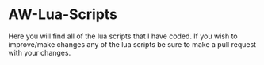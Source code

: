 # AW-Lua-Scripts

Here you will find all of the lua scripts that I have coded. If you wish to improve/make changes any of the lua scripts be sure to make a pull request with your changes.
